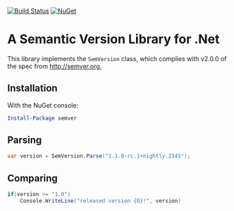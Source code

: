 [![Build Status](https://ci.appveyor.com/api/projects/status/kek3h7gflo3qqidb/branch/master?svg=true)](https://ci.appveyor.com/project/maxhauser/semver/branch/master)
[![NuGet](https://img.shields.io/nuget/v/semver.svg)](https://www.nuget.org/packages/semver/)

A Semantic Version Library for .Net
===================================

This library implements the `SemVersion` class, which
complies with v2.0.0 of the spec from <http://semver.org.>

## Installation

With the NuGet console:

```powershell
Install-Package semver
```

## Parsing

```csharp
var version = SemVersion.Parse("1.1.0-rc.1+nightly.2345");
```

## Comparing

```csharp
if(version >= "1.0")
    Console.WriteLine("released version {0}!", version)
```
